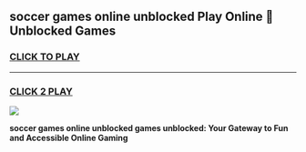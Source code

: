 
## soccer games online unblocked Play Online 👋 Unblocked Games
<h3>
<a href="https://premium.freeplayer.one?title=soccer_games_online_unblocked&ref=19F">CLICK TO PLAY</a></h3>
<hr>

<h3>
<a href="https://premium.freeplayer.one?title=soccer_games_online_unblocked&ref=19F">CLICK 2 PLAY</a>
  
</h3>

<a href="https://premium.freeplayer.one?title=soccer_games_online_unblocked&ref=19F"><img src="https://clearcache.store/games.png"></a>


**soccer games online unblocked games unblocked: Your Gateway to Fun and Accessible Online Gaming**
